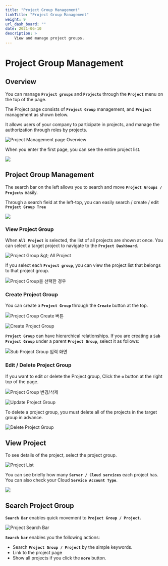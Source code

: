 ```yaml
---
title: "Project Group Management"
linkTitle: "Project Group Management"
weight: 9
url_dash_board: "" 
date: 2021-06-10
description: >
    View and manage project groups.
---
```


# Project Group Management

## Overview

You can manage **`Project groups`** and **`Projects`** through the **`Project`** menu on the top of the page.

The Project page consists of **`Project Group`** management, and **`Project`**  management as shown below.

It allows users of your company to participate in projects, and manage the authorization through roles by projects.

![Project Management page Overview](/docs/guides/user_guide/project/project_group_management_img/2020-08-05-10.32.59-2.png)



When you enter the first page, you can see the entire project list.

![](/docs/guides/user_guide/project/project_group_management_img/2020-07-31-3.23.16.png)

## Project Group Management

The search bar on the left allows you to search and move **`Project Groups / Projects`** easily.

Through a search field at the left-top, you can easily search / create / edit **`Project Group Tree`**

![](/docs/guides/user_guide/project/project_group_management_img/2020-07-31-4.04.20.png)

### View Project Group

When **`All Project`** is selected, the list of all projects are shown at once. You can select a target project to navigate to the **`Project Dashboard`**.



![Project Group &amp;gt; All Project](/docs/guides/user_guide/project/project_group_management_img/2020-08-05-10.55.13.png)



If you select each **`Project group`**, you can view the project list that belongs to that project group.

![Project Group&#xC744; &#xC120;&#xD0DD;&#xD55C; &#xACBD;&#xC6B0;](/docs/guides/user_guide/project/project_group_management_img/2020-08-05-10.58.14.png)

### Create Project Group

You can create a **`Project Group`** through the **`Create`** button at the top.

![Project Group Create &#xBC84;&#xD2BC;](/docs/guides/user_guide/project/project_group_management_img/2020-08-05-11.00.02.png)

![Create Project Group](/docs/guides/user_guide/project/project_group_management_img/2020-08-05-11.00.49.png)



**`Project Group`** can have hierarchical relationships. If you are creating a **`Sub Project Group`** under a parent **`Project Group`**, select it as follows: 

![Sub Project Group &#xC785;&#xB825; &#xD654;&#xBA74;](/docs/guides/user_guide/project/project_group_management_img/2020-08-05-11.12.35.png)

### 

### Edit / Delete Project Group

If you want to edit or delete the Project group, Click the  **`⚙`** button at the right top of the page.

![Project Group &#xBCC0;&#xACBD;/&#xC0AD;&#xC81C;](/docs/guides/user_guide/project/project_group_management_img/2020-08-05-11.17.01.png)

![Update Project Group](/docs/guides/user_guide/project/project_group_management_img/2020-08-05-11.17.53.png)



To delete a project group, you must delete all of the projects in the target group in advance.

![Delete Project Group](/docs/guides/user_guide/project/project_group_management_img/2020-08-05-11.18.21.png)



## View Project 

To see details of the project, select the project group.

![Project List](/docs/guides/user_guide/project/project_group_management_img/2020-08-05-11.25.03.png)



You can see briefly how many **`Server / Cloud services`** each project has. You can also check your Cloud **`Service Account Type`**. 

![](/docs/guides/user_guide/project/project_group_management_img/2020-08-05-11.27.30.png)



## Search Project Group 

**`Search Bar`** enables quick movement to **`Project Group / Project.`**

![Project Search Bar](/docs/guides/user_guide/project/project_group_management_img/2020-08-05-11.29.35.png)

**`Search bar`** enables you the following actions:  

* Search **`Project Group / Project`** by the simple keywords.
* Link to the project page 
* Show all projects if you click the **`more`** button.






